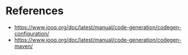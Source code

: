 # References
- https://www.jooq.org/doc/latest/manual/code-generation/codegen-configuration/
- https://www.jooq.org/doc/latest/manual/code-generation/codegen-maven/

